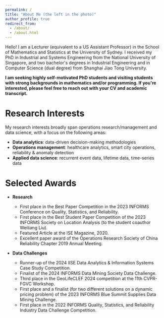 ```yaml
---
permalink: /
title: "About Me (the left in the photo)"
author_profile: true
redirect_from: 
  - /about/
  - /about.html
---
```


Hello! I am a Lecturer (equivalent to a US Assistant Professor) in the School of Mathematics and Statistics at the University of Sydney. I received my PhD in Industrial and Systems Engineering from the National University of Singapore, and two bachelor's degrees in Industrial Engineering and in Computer Science (dual degree) from Shanghai Jiao Tong University.

**I am seeking highly self-motivated PhD students and visiting students with strong backgrounds in mathematics and/or programming. If you're interested, please feel free to reach out with your CV and academic transcript.**

Research Interests
======
My research interests broadly span operations research/management and data science, with a focus on the following areas: 

* **Data analytics**: data-driven decision-making methodologies
* **Operations management**: healthcare analytics, smart city operations, reliability & anomaly detection
* **Applied data science**: recurrent event data, lifetime data, time-series data


Selected Awards
======
* **Research**
    * First place in the Best Paper Competition in the 2023 INFORMS Conference on Quality, Statistics, and Reliability.
    * First place in the Best Student Paper Competition of the 2023 INFORMS Society on Location Analysis (to the student coauthor Weiliang Liu).
    * Featured Article at the ISE Magazine, 2020.
    * Excellent paper award of the Operations Research Society of China Reliability Chapter 2019 Annual Meeting.

* **Data Challenges**
    * Runner-up of the 2024 IISE Data Analytics & Information Systems Case Study Competition.
    * Finalist of the 2024 INFORMS Data Mining Society Data Challenge.
    * Third place in the GeoLifeCLEF 2024 competition at the 11th CVPR-FGVC Workshop.
    * First place and a finalist (for two different solutions on a dynamic pricing problem) of the 2023 INFORMS Blue Summit Supplies Data Mining Challenge.
    * First place in the 2022 INFORMS Quality, Statistics, and Reliability Industry Data Challenge Competition.


